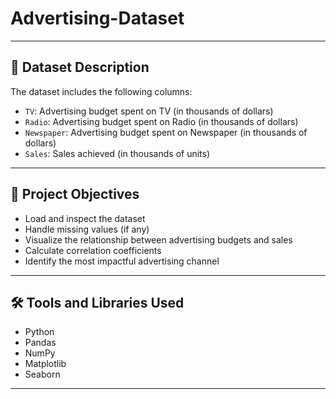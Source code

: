 # Advertising-Dataset

---

## 📌 Dataset Description

The dataset includes the following columns:

- `TV`: Advertising budget spent on TV (in thousands of dollars)
- `Radio`: Advertising budget spent on Radio (in thousands of dollars)
- `Newspaper`: Advertising budget spent on Newspaper (in thousands of dollars)
- `Sales`: Sales achieved (in thousands of units)

---

## 🎯 Project Objectives

- Load and inspect the dataset
- Handle missing values (if any)
- Visualize the relationship between advertising budgets and sales
- Calculate correlation coefficients
- Identify the most impactful advertising channel

---

## 🛠️ Tools and Libraries Used

- Python
- Pandas
- NumPy
- Matplotlib
- Seaborn

---


